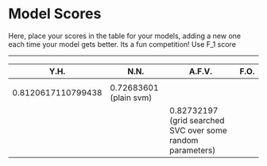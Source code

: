 # Model Scores

Here, place your scores in the table for your models, adding a new one each time your model gets better. Its a fun competition!
Use F_1 score

---
| Y.H. | N.N. | A.F.V.                                                     | F.O. |
| ---- | ---- | ---------------------------------------------------------- | ---- |
|      |   
0.8120617110799438   | 0.72683601 (plain svm)                                     |      |
|      |      | 0.82732197 (grid searched SVC over some random parameters) |      |